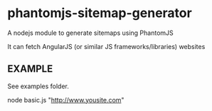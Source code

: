 phantomjs-sitemap-generator
===========================

A nodejs module to generate sitemaps using PhantomJS

It can fetch AngularJS (or similar JS frameworks/libraries) websites

EXAMPLE
-------

See examples folder.

node basic.js "http://www.yousite.com"
